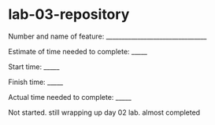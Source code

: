 # lab-03-repository
Number and name of feature: ________________________________

Estimate of time needed to complete: _____

Start time: _____

Finish time: _____

Actual time needed to complete: _____



Not started. still wrapping up day 02 lab. almost completed